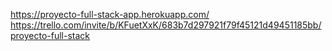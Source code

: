 https://proyecto-full-stack-app.herokuapp.com/
https://trello.com/invite/b/KFuetXxK/683b7d297921f79f45121d49451185bb/proyecto-full-stack
